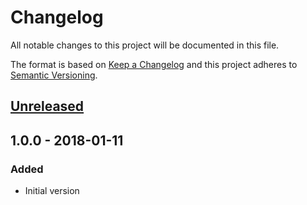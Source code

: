 # Changelog
All notable changes to this project will be documented in this file.

The format is based on [Keep a Changelog](http://keepachangelog.com/en/1.0.0/)
and this project adheres to [Semantic Versioning](http://semver.org/spec/v2.0.0.html).

## [Unreleased]

## 1.0.0 - 2018-01-11
### Added
- Initial version


[Unreleased]: https://github.com/particleflux/k3rn3l/compare/1.0.0...HEAD
